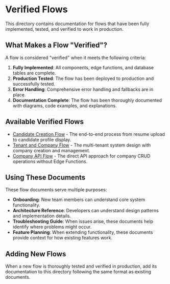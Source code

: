 # Verified Flows

This directory contains documentation for flows that have been fully implemented, tested, and verified to work in production.

## What Makes a Flow "Verified"?

A flow is considered "verified" when it meets the following criteria:

1. **Fully Implemented**: All components, edge functions, and database tables are complete.
2. **Production Tested**: The flow has been deployed to production and successfully tested.
3. **Error Handling**: Comprehensive error handling and fallbacks are in place.
4. **Documentation Complete**: The flow has been thoroughly documented with diagrams, code examples, and explanations.

## Available Verified Flows

- [Candidate Creation Flow](./CANDIDATE_FLOW.md) - The end-to-end process from resume upload to candidate profile display.
- [Tenant and Company Flow](./TENANT_COMPANY_FLOW.md) - The multi-tenant system design with company creation and management.
- [Company API Flow](./COMPANY_API_FLOW.md) - The direct API approach for company CRUD operations without Edge Functions.

## Using These Documents

These flow documents serve multiple purposes:

- **Onboarding**: New team members can understand core system functionality.
- **Architecture Reference**: Developers can understand design patterns and implementation details.
- **Troubleshooting Guide**: When issues arise, these documents help identify where problems might occur.
- **Feature Planning**: When extending functionality, these documents provide context for how existing features work.

## Adding New Flows

When a new flow is thoroughly tested and verified in production, add its documentation to this directory following the same format as existing documents. 